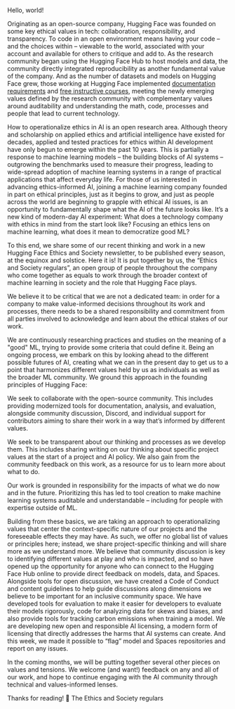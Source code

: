 
Hello, world!

Originating as an open-source company, Hugging Face was founded on some key ethical values in tech: collaboration, responsibility, and transparency. To code in an open environment means having your code – and the choices within – viewable to the world, associated with your account and available for others to critique and add to.  As the research community began using the Hugging Face Hub to host models and data, the community directly integrated reproducibility as another fundamental value of the company. And as the number of datasets and models on Hugging Face grew, those working at Hugging Face implemented [documentation requirements](https://huggingface.co/docs/hub/models-cards) and [free instructive courses](https://huggingface.co/course/chapter1/1), meeting the newly emerging values defined by the research community with complementary values around auditability and understanding the math, code, processes and people that lead to current technology.

How to operationalize ethics in AI is an open research area. Although theory and scholarship on applied ethics and artificial intelligence have existed for decades, applied and tested practices for ethics within AI development have only begun to emerge within the past 10 years. This is partially a response to machine learning models – the building blocks of AI systems – outgrowing the benchmarks used to measure their progress, leading to wide-spread adoption of machine learning systems in a range of practical applications that affect everyday life. For those of us interested in advancing ethics-informed AI, joining a machine learning company founded in part on ethical principles, just as it begins to grow, and just as people across the world are beginning to grapple with ethical AI issues, is an opportunity to fundamentally shape what the AI of the future looks like. It’s a new kind of modern-day AI experiment: What does a technology company with ethics in mind from the start look like? Focusing an ethics lens on machine learning, what does it mean to democratize good ML?

To this end, we share some of our recent thinking and work in a new Hugging Face Ethics and Society newsletter, to be published every season, at the equinox and solstice. Here it is! It is put together by us, the “Ethics and Society regulars”, an open group of people throughout the company who come together as equals to work through the broader context of machine learning in society and the role that Hugging Face plays.

We believe it to be critical that we are not a dedicated team: in order for a company to make value-informed decisions throughout its work and processes, there needs to be a shared responsibility and commitment from all parties involved to acknowledge and learn about the ethical stakes of our work.

We are continuously researching practices and studies on the meaning of a "good" ML, trying to provide some criteria that could define it. Being an ongoing process, we embark on this by looking ahead to the different possible futures of AI, creating what we can in the present day to get us to a point that harmonizes different values held by us as individuals as well as the broader ML community.  We ground this approach in the founding principles of Hugging Face:

We seek to collaborate with the open-source community. This includes providing modernized tools for documentation, analysis, and evaluation, alongside community discussion, Discord, and individual support for contributors aiming to share their work in a way that’s informed by different values. 

We seek to be transparent about our thinking and processes as we develop them. This includes sharing writing on our thinking about specific project values at the start of a project and AI policy. We also gain from the community feedback on this work, as a resource for us to learn more about what to do. 


Our work is grounded in responsibility for the impacts of what we do now and in the future. Prioritizing this has led to tool creation to make machine learning systems auditable and understandable – including for people with expertise outside of ML.

Building from these basics, we are taking an approach to operationalizing values that center the context-specific nature of our projects and the foreseeable effects they may have. As such, we offer no global list of values or principles here; instead, we share project-specific thinking and will share more as we understand more. We believe that community discussion is key to identifying different values at play and who is impacted, and so have opened up the opportunity for anyone who can connect to the Hugging Face Hub online to provide direct feedback on models, data, and Spaces. Alongside tools for open discussion, we have created a Code of Conduct and content guidelines to help guide discussions along dimensions we believe to be important for an inclusive community space. We have developed tools for evaluation to make it easier for developers to evaluate their models rigorously, code for analyzing data for skews and biases, and also provide tools for tracking carbon emissions when training a model. We are developing new open and responsible AI licensing, a modern form of licensing that directly addresses the harms that AI systems can create. And this week, we made it possible to “flag” model and Spaces repositories and report on any issues.

In the coming months, we will be putting together several other pieces on values and tensions. We welcome (and want!) feedback on any and all of our work, and hope to continue engaging with the AI community through technical and values-informed lenses. 

Thanks for reading! 🤗
The Ethics and Society regulars












